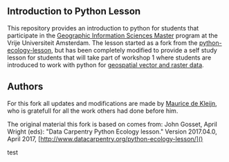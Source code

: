 ## Introduction to Python Lesson

This repository provides an introduction to python for students that participate in the [Geographic Information Sciences Master](https://vu.nl/en/education/master/geographical-information-sciences) 
program at the Vrije Universiteit Amsterdam. The lesson started as a fork from the [python-ecology-lesson](https://github.com/datacarpentry/python-ecology-lesson), 
but has been completely modified to provide a self study lesson for students that will take part 
of workshop 1 where students are introduced to work with python for [geospatial vector and raster data](https://esciencecenter-digital-skills.github.io/geospatial-python/).  

## Authors

For this fork all updates and modifications are made by [Maurice de Kleijn](https://github.com/Morrizzzzz), who is gratefull for all the work others had done before him. 

The original material this fork is based on comes from:
John Gosset, April Wright (eds): "Data Carpentry Python Ecology lesson."
Version 2017.04.0, April 2017, [http://www.datacarpentry.org/python-ecology-lesson/]()

test
